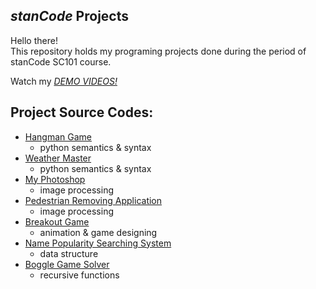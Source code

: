 ## *stanCode* Projects
Hello there!\
This repository holds my programing projects done during the period of stanCode SC101 course.

Watch my *[DEMO VIDEOS!]( https://drive.google.com/drive/folders/14M9R2TH719jFOxFYDg8jCRACUnZRd4fu?usp=sharing)*

## Project Source Codes:
* [Hangman Game](https://github.com/iiirischen/MystanCodeProjects/tree/main/stanCode_projects/hangman_game)
  * python semantics & syntax
* [Weather Master](https://github.com/iiirischen/MystanCodeProjects/tree/main/stanCode_projects/weather_master)
  * python semantics & syntax
* [My Photoshop](https://github.com/iiirischen/MystanCodeProjects/tree/main/stanCode_projects/myphotoshop)
  * image processing
* [Pedestrian Removing Application](https://github.com/iiirischen/MystanCodeProjects/tree/main/stanCode_projects/pedestrian_removing_application)
  * image processing
* [Breakout Game](https://github.com/iiirischen/MystanCodeProjects/tree/main/stanCode_projects/breakout_game)
  * animation & game designing
* [Name Popularity Searching System](https://github.com/iiirischen/MystanCodeProjects/tree/main/stanCode_projects/name_popularity_searching_system)
  * data structure
* [Boggle Game Solver](https://github.com/iiirischen/MystanCodeProjects/tree/main/stanCode_projects/boggle_game)
  * recursive functions
